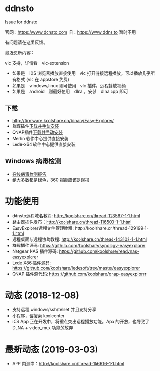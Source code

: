 # ddnsto
Issue for ddnsto

官网：https://www.ddnsto.com
旧：https://www.ddns.to 暂时不用

有问题请在这里反馈。

最近更新内容：

vlc 支持，详情看　vlc-extension

* 如果是　iOS 浏览器播放直接使用　vlc 打开链接远程播放，可以播放几乎所有格式 (vlc 在 appstore 免费)
* 如果是　windows/linux 则可使用　vlc 插件，远程播放视频
* 如果是　android　则最好使用　dlna ，安装　dlna app 即可

## 下载
* http://firmware.koolshare.cn/binary/Easy-Explorer/
* 群辉插件[下载并手动安装](https://github.com/koolshare/synology-easyexplorer/blob/master/easyexplorer_x86.spk)
* QNAP插件[下载并手动安装](https://firmware.koolshare.cn/binary/Easy-Explorer/qnap-20190303.063515/)
* Merlin 软件中心提供直接安装
* Lede-x64 软件中心提供直接安装

## Windows  病毒检测
* [在线病毒检测报告](https://www.virustotal.com/#/file/fb98e5e920452d45fd1222f4a2ff77f4b8a043b393df2594e457c56a2e981aff/detection)
* 绝大多数都是绿色，360 报毒应该是误报

# 功能使用
* ddnsto远程域名教程: http://koolshare.cn/thread-123567-1-1.html
* 路由器插件发布：http://koolshare.cn/thread-116500-1-1.html
* EasyExplorer远程文件管理教程: http://koolshare.cn/thread-129199-1-1.html
* 远程桌面与远程协助教程: http://koolshare.cn/thread-143102-1-1.html
* 群辉插件源码: https://github.com/koolshare/synology-easyexplorer
* Netgear NAS 插件源码: https://github.com/koolshare/readynas-easyexplorer
* Lede X86 插件源码: https://github.com/koolshare/ledesoft/tree/master/easyexplorer
* QNAP 插件源代码: https://github.com/koolshare/qnap-easyexplorer

# 动态 (2018-12-08)
* 支持远程 windows/ssh/telnet 并且支持分享
* 小程序，请搜索 koolcenter
* iOS App 正在开发中，将重点突出远程播放功能。App 的开放，也导致了 DLNA + video_mux  功能的放弃

# 最新动态 (2019-03-03)
* APP 内测中：http://koolshare.cn/thread-156616-1-1.html


